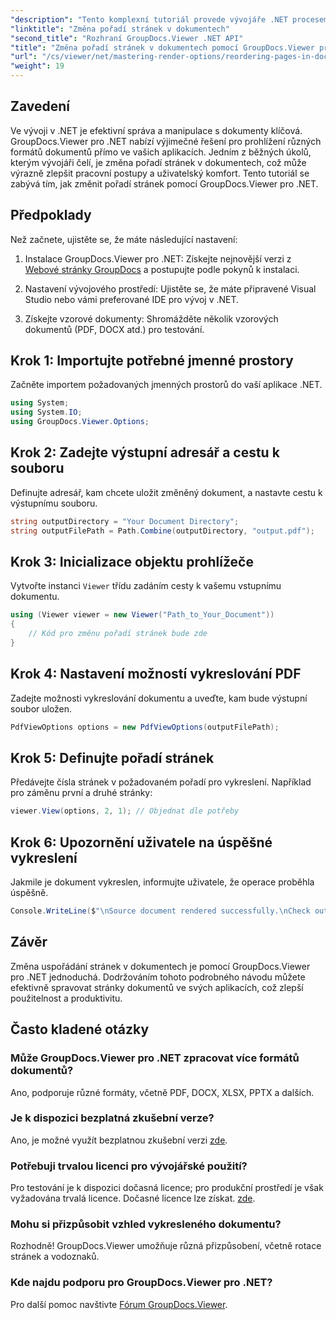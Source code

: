 ```yaml
---
"description": "Tento komplexní tutoriál provede vývojáře .NET procesem přeskupování stránek v různých formátech dokumentů pomocí nástroje GroupDocs.Viewer pro .NET."
"linktitle": "Změna pořadí stránek v dokumentech"
"second_title": "Rozhraní GroupDocs.Viewer .NET API"
"title": "Změna pořadí stránek v dokumentech pomocí GroupDocs.Viewer pro .NET"
"url": "/cs/viewer/net/mastering-render-options/reordering-pages-in-document/"
"weight": 19
---
```


## Zavedení

Ve vývoji v .NET je efektivní správa a manipulace s dokumenty klíčová. GroupDocs.Viewer pro .NET nabízí výjimečné řešení pro prohlížení různých formátů dokumentů přímo ve vašich aplikacích. Jedním z běžných úkolů, kterým vývojáři čelí, je změna pořadí stránek v dokumentech, což může výrazně zlepšit pracovní postupy a uživatelský komfort. Tento tutoriál se zabývá tím, jak změnit pořadí stránek pomocí GroupDocs.Viewer pro .NET.

## Předpoklady

Než začnete, ujistěte se, že máte následující nastavení:

1. Instalace GroupDocs.Viewer pro .NET: Získejte nejnovější verzi z [Webové stránky GroupDocs](https://releases.groupdocs.com/viewer/net/) a postupujte podle pokynů k instalaci.
   
2. Nastavení vývojového prostředí: Ujistěte se, že máte připravené Visual Studio nebo vámi preferované IDE pro vývoj v .NET.

3. Získejte vzorové dokumenty: Shromážděte několik vzorových dokumentů (PDF, DOCX atd.) pro testování.

## Krok 1: Importujte potřebné jmenné prostory

Začněte importem požadovaných jmenných prostorů do vaší aplikace .NET.

```csharp
using System;
using System.IO;
using GroupDocs.Viewer.Options;
```

## Krok 2: Zadejte výstupní adresář a cestu k souboru

Definujte adresář, kam chcete uložit změněný dokument, a nastavte cestu k výstupnímu souboru.

```csharp
string outputDirectory = "Your Document Directory";
string outputFilePath = Path.Combine(outputDirectory, "output.pdf");
```

## Krok 3: Inicializace objektu prohlížeče

Vytvořte instanci `Viewer` třídu zadáním cesty k vašemu vstupnímu dokumentu.

```csharp
using (Viewer viewer = new Viewer("Path_to_Your_Document"))
{
    // Kód pro změnu pořadí stránek bude zde
}
```

## Krok 4: Nastavení možností vykreslování PDF

Zadejte možnosti vykreslování dokumentu a uveďte, kam bude výstupní soubor uložen.

```csharp
PdfViewOptions options = new PdfViewOptions(outputFilePath);
```

## Krok 5: Definujte pořadí stránek

Předávejte čísla stránek v požadovaném pořadí pro vykreslení. Například pro záměnu první a druhé stránky:

```csharp
viewer.View(options, 2, 1); // Objednat dle potřeby
```

## Krok 6: Upozornění uživatele na úspěšné vykreslení

Jakmile je dokument vykreslen, informujte uživatele, že operace proběhla úspěšně.

```csharp
Console.WriteLine($"\nSource document rendered successfully.\nCheck output in {outputDirectory}.");
```

## Závěr

Změna uspořádání stránek v dokumentech je pomocí GroupDocs.Viewer pro .NET jednoduchá. Dodržováním tohoto podrobného návodu můžete efektivně spravovat stránky dokumentů ve svých aplikacích, což zlepší použitelnost a produktivitu.

## Často kladené otázky

### Může GroupDocs.Viewer pro .NET zpracovat více formátů dokumentů?
Ano, podporuje různé formáty, včetně PDF, DOCX, XLSX, PPTX a dalších.

### Je k dispozici bezplatná zkušební verze?
Ano, je možné využít bezplatnou zkušební verzi [zde](https://releases.groupdocs.com/).

### Potřebuji trvalou licenci pro vývojářské použití?
Pro testování je k dispozici dočasná licence; pro produkční prostředí je však vyžadována trvalá licence. Dočasné licence lze získat. [zde](https://purchase.groupdocs.com/temporary-license/).

### Mohu si přizpůsobit vzhled vykresleného dokumentu?
Rozhodně! GroupDocs.Viewer umožňuje různá přizpůsobení, včetně rotace stránek a vodoznaků.

### Kde najdu podporu pro GroupDocs.Viewer pro .NET?
Pro další pomoc navštivte [Fórum GroupDocs.Viewer](https://forum.groupdocs.com/c/viewer/9).